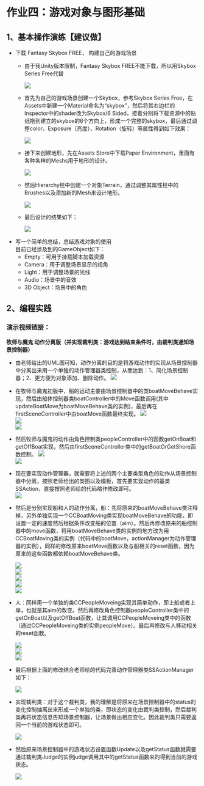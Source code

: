 # 作业四：游戏对象与图形基础
## 1、基本操作演练【建议做】
- 下载 Fantasy Skybox FREE， 构建自己的游戏场景  
   - 由于我Unity版本限制，Fantasy Skybox FREE不能下载，所以用Skybox Series Free代替  
  
        ![](images/skyboxfree.png)  
      
   - 首先为自己的游戏场景创建一个Skybox，参考Skybox Series Free，在Assets中新建一个Material命名为“skybox”，然后将其右边栏的Inspector中的shader改为Skybox/6 Sided，接着分别将下载资源中的贴纸拖到建立的skybox的6个方向上，形成一个完整的skybox，最后通过调整color、Exposure（亮度）、Rotation（旋转）等属性得到如下效果：  
      
        ![](images/skybox1.png)  
      
   - 接下来创建地形，先在Assets Store中下载Paper Environment，里面有各种各样的Meshs用于地形的设计。  
     
        ![](images/Terrain1.png)  
      
   - 然后Hierarchy栏中创建一个对象Terrain，通过调整其属性栏中的Brushes以及添加新的Mesh来设计地形。  
     
        ![](images/Terrain2.png)  
          
   - 最后设计的结果如下：  
     
        ![](images/Terrain3.png)
- 写一个简单的总结，总结游戏对象的使用  
    目前已经涉及到的GameObject如下：
   - Empty：可用于挂载脚本加载资源
   - Camera：用于调整场景显示的视角
   - Light：用于调整场景的光线
   - Audio：场景中的音效
   - 3D Object：场景中的角色
## 2、编程实践
### 演示视频链接：
**牧师与魔鬼 动作分离版（并实现裁判类：游戏达到结束条件时，由裁判类通知场景控制器）**  
- 由老师给出的UML图可知，动作分离的目的是将游戏动作的实现从场景控制器中分离出来用一个单独的动作管理器类控制，从而达到：1、简化场景控制器；2、更方便为对象添加、删除动作。
    ![](images/game1.png)  
      
- 在牧师与魔鬼初版中，船的运动主要由场景控制器中的类boatMoveBehave实现，然后由船体控制器类boatController中的Move函数调用(其中updateBoatMove为boatMoveBehave类的实例)，最后再在firstSceneController中由boatMove函数最终实现。
    ![](images/game2.png)  
    ![](images/game3.png)  
    ![](images/game4.png)  
    
- 然后牧师与魔鬼的动作由角色控制类peopleController中的函数getOnBoat和getOffBoat实现，然后由firstSceneController类中的getBoatOrGetShore函数控制。 
    ![](images/game5.png)  
    ![](images/game6.png)  
      
- 现在要实现动作管理器，就需要将上述的两个主要类型角色的动作从场景控制器中分离，按照老师给出的类图以及模板，首先要实现动作的基类SSAction，直接按照老师给的代码略作修改即可。  
    ![](images/game7.png)  
  
- 然后是分别实现船和人的动作分离，船：先将原来的boatMoveBehave类注释掉，另外单独实现一个CCBoatMoving类实现boatMoveBehave的功能，即设置一定的速度然后根据条件改变船的位置（aim）。然后再修改原来的船控制器中的move函数，将用boatMoveBehave类的实例的地方改为用CCBoatMoving类的实例（代码中的boatMove，actionManager为动作管理器的实例），同样的修改原来boatMove函数以及与船相关的reset函数，因为原来的这些函数都依赖boatMoveBehave类。  
  
    ![](images/game8.png)  
    ![](images/game2.png)  
    ![](images/game9.png)  
    ![](images/game10.png)  
    ![](images/game11.png)  
      
- 人：同样用一个单独的类CCPeopleMoveing实现其简单动作，即上船或者上岸，也就是其aim的改变。然后再修改角色控制器peopleController类中的getOnBoat以及getOffBoat函数，让其调用CCPeopleMoveing类中的函数（通过CCPeopleMoveing类的实例peopleMove）。最后再修改与人移动相关的reset函数。  
  
    ![](images/game12.png)  
    ![](images/game13.png)  
    ![](images/game14.png)  
  
- 最后根据上面的修改结合老师给的代码完善动作管理器类SSActionManager如下：
  
    ![](images/game15.png)  
      
- 实现裁判类：对于这个裁判类，我的理解是将原来在场景控制器中的status的变化控制抽离出来形成一个单独的类，即状态的变化由裁判类控制，然后裁判类再将状态信息告知场景控制器，让场景做出相应变化。因此裁判类只需要返回一个当前的游戏状态即可。  
  
    ![](images/game16.png)  

- 然后原来场景控制器中的游戏状态设置函数Update以及getStatus函数就需要通过裁判类Judge的实例judge调用其中的getStatus函数来的得到当前的游戏状态。  
  
    ![](images/game17.png)  
      
